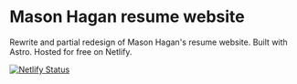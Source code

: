 # Mason Hagan resume website

Rewrite and partial redesign of Mason Hagan's resume website. Built with Astro.
Hosted for free on Netlify.

[![Netlify Status](https://api.netlify.com/api/v1/badges/ed059d15-0195-412d-ac67-3e2c942b09f0/deploy-status)](https://app.netlify.com/sites/mason-hagan/deploys)

